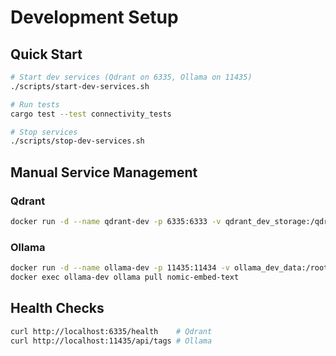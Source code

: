 # Development Setup

## Quick Start

```bash
# Start dev services (Qdrant on 6335, Ollama on 11435)
./scripts/start-dev-services.sh

# Run tests
cargo test --test connectivity_tests

# Stop services  
./scripts/stop-dev-services.sh
```

## Manual Service Management

### Qdrant
```bash
docker run -d --name qdrant-dev -p 6335:6333 -v qdrant_dev_storage:/qdrant/storage qdrant/qdrant
```

### Ollama
```bash
docker run -d --name ollama-dev -p 11435:11434 -v ollama_dev_data:/root/.ollama ollama/ollama
docker exec ollama-dev ollama pull nomic-embed-text
```

## Health Checks

```bash
curl http://localhost:6335/health    # Qdrant
curl http://localhost:11435/api/tags # Ollama
```